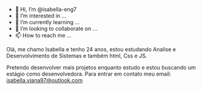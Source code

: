 - 👋 Hi, I’m @isabella-eng7
- 👀 I’m interested in ...
- 🌱 I’m currently learning ...
- 💞️ I’m looking to collaborate on ...
- 📫 How to reach me ...

<!---
isabella-eng7/isabella-eng7 is a ✨ special ✨ repository because its `README.md` (this file) appears on your GitHub profile.
You can click the Preview link to take a look at your changes.
--->Olá, me chamo Isabella e tenho 24 anos, estou estudando Analise e Desenvolvimento de Sistemas e também  html, Css e JS. 
Pretendo desenvolver mais projetos enquanto estudo e estou buscando um estágio como desenvolvedora. 
Para entrar em contato meu email: isabella.viana97@outlook.com
